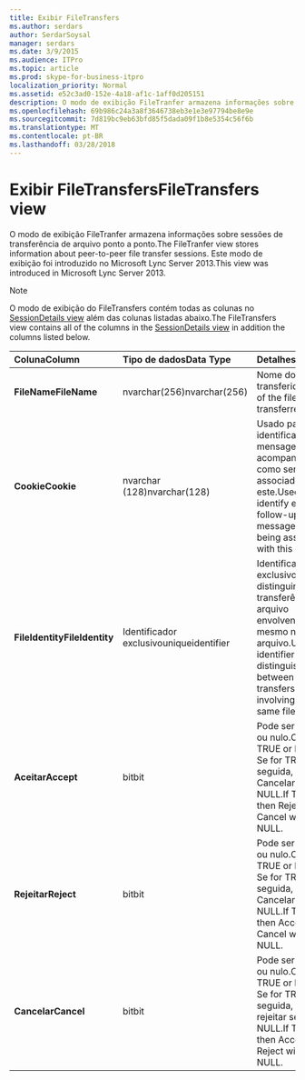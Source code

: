 ```yaml
---
title: Exibir FileTransfers
ms.author: serdars
author: SerdarSoysal
manager: serdars
ms.date: 3/9/2015
ms.audience: ITPro
ms.topic: article
ms.prod: skype-for-business-itpro
localization_priority: Normal
ms.assetid: e52c3ad0-152e-4a18-af1c-1aff0d205151
description: O modo de exibição FileTranfer armazena informações sobre sessões de transferência de arquivo ponto a ponto. Este modo de exibição foi introduzido no Microsoft Lync Server 2013.
ms.openlocfilehash: 69b986c24a3a8f3646738eb3e1e3e97794be8e9e
ms.sourcegitcommit: 7d819bc9eb63bfd85f5dada09f1b8e5354c56f6b
ms.translationtype: MT
ms.contentlocale: pt-BR
ms.lasthandoff: 03/28/2018
---
```

# <a name="filetransfers-view"></a><span data-ttu-id="7a8ee-104">Exibir FileTransfers</span><span class="sxs-lookup"><span data-stu-id="7a8ee-104">FileTransfers view</span></span>
 
<span data-ttu-id="7a8ee-105">O modo de exibição FileTranfer armazena informações sobre sessões de transferência de arquivo ponto a ponto.</span><span class="sxs-lookup"><span data-stu-id="7a8ee-105">The FileTranfer view stores information about peer-to-peer file transfer sessions.</span></span> <span data-ttu-id="7a8ee-106">Este modo de exibição foi introduzido no Microsoft Lync Server 2013.</span><span class="sxs-lookup"><span data-stu-id="7a8ee-106">This view was introduced in Microsoft Lync Server 2013.</span></span>
  
> [!NOTE]
> <span data-ttu-id="7a8ee-107">O modo de exibição do FileTransfers contém todas as colunas no [SessionDetails view](sessiondetails-0.md) além das colunas listadas abaixo.</span><span class="sxs-lookup"><span data-stu-id="7a8ee-107">The FileTransfers view contains all of the columns in the [SessionDetails view](sessiondetails-0.md) in addition the columns listed below.</span></span>
  
|<span data-ttu-id="7a8ee-108">**Coluna**</span><span class="sxs-lookup"><span data-stu-id="7a8ee-108">**Column**</span></span>|<span data-ttu-id="7a8ee-109">**Tipo de dados**</span><span class="sxs-lookup"><span data-stu-id="7a8ee-109">**Data Type**</span></span>|<span data-ttu-id="7a8ee-110">**Detalhes**</span><span class="sxs-lookup"><span data-stu-id="7a8ee-110">**Details**</span></span>|
|:-----|:-----|:-----|
|<span data-ttu-id="7a8ee-111">**FileName**</span><span class="sxs-lookup"><span data-stu-id="7a8ee-111">**FileName**</span></span> <br/> |<span data-ttu-id="7a8ee-112">nvarchar(256)</span><span class="sxs-lookup"><span data-stu-id="7a8ee-112">nvarchar(256)</span></span>  <br/> |<span data-ttu-id="7a8ee-113">Nome do arquivo transferido.</span><span class="sxs-lookup"><span data-stu-id="7a8ee-113">Name of the file transferred.</span></span>  <br/> |
|<span data-ttu-id="7a8ee-114">**Cookie**</span><span class="sxs-lookup"><span data-stu-id="7a8ee-114">**Cookie**</span></span> <br/> |<span data-ttu-id="7a8ee-115">nvarchar (128)</span><span class="sxs-lookup"><span data-stu-id="7a8ee-115">nvarchar(128)</span></span>  <br/> |<span data-ttu-id="7a8ee-116">Usado para identificar cada mensagem de acompanhamento como sendo associado a este.</span><span class="sxs-lookup"><span data-stu-id="7a8ee-116">Used to identify every follow-up message as being associated with this one.</span></span>  <br/> |
|<span data-ttu-id="7a8ee-117">**FileIdentity**</span><span class="sxs-lookup"><span data-stu-id="7a8ee-117">**FileIdentity**</span></span> <br/> |<span data-ttu-id="7a8ee-118">Identificador exclusivo</span><span class="sxs-lookup"><span data-stu-id="7a8ee-118">uniqueidentifier</span></span>  <br/> |<span data-ttu-id="7a8ee-119">Identificador exclusivo para distinguir entre transferências de arquivo envolvendo o mesmo nome de arquivo.</span><span class="sxs-lookup"><span data-stu-id="7a8ee-119">Unique identifier to distinguish between file transfers involving the same file name.</span></span>  <br/> |
|<span data-ttu-id="7a8ee-120">**Aceitar**</span><span class="sxs-lookup"><span data-stu-id="7a8ee-120">**Accept**</span></span> <br/> |<span data-ttu-id="7a8ee-121">bit</span><span class="sxs-lookup"><span data-stu-id="7a8ee-121">bit</span></span>  <br/> |<span data-ttu-id="7a8ee-122">Pode ser TRUE ou nulo.</span><span class="sxs-lookup"><span data-stu-id="7a8ee-122">Can be TRUE or NULL.</span></span> <span data-ttu-id="7a8ee-123">Se for TRUE, em seguida, rejeitar e Cancelar será NULL.</span><span class="sxs-lookup"><span data-stu-id="7a8ee-123">If TRUE, then Reject and Cancel will be NULL.</span></span>  <br/> |
|<span data-ttu-id="7a8ee-124">**Rejeitar**</span><span class="sxs-lookup"><span data-stu-id="7a8ee-124">**Reject**</span></span> <br/> |<span data-ttu-id="7a8ee-125">bit</span><span class="sxs-lookup"><span data-stu-id="7a8ee-125">bit</span></span>  <br/> |<span data-ttu-id="7a8ee-126">Pode ser TRUE ou nulo.</span><span class="sxs-lookup"><span data-stu-id="7a8ee-126">Can be TRUE or NULL.</span></span> <span data-ttu-id="7a8ee-127">Se for TRUE, em seguida, aceitar e Cancelar será NULL.</span><span class="sxs-lookup"><span data-stu-id="7a8ee-127">If TRUE, then Accept and Cancel will be NULL.</span></span>  <br/> |
|<span data-ttu-id="7a8ee-128">**Cancelar**</span><span class="sxs-lookup"><span data-stu-id="7a8ee-128">**Cancel**</span></span> <br/> |<span data-ttu-id="7a8ee-129">bit</span><span class="sxs-lookup"><span data-stu-id="7a8ee-129">bit</span></span>  <br/> |<span data-ttu-id="7a8ee-130">Pode ser TRUE ou nulo.</span><span class="sxs-lookup"><span data-stu-id="7a8ee-130">Can be TRUE or NULL.</span></span> <span data-ttu-id="7a8ee-131">Se for TRUE, em seguida, aceitar e rejeitar será NULL.</span><span class="sxs-lookup"><span data-stu-id="7a8ee-131">If TRUE, then Accept and Reject will be NULL.</span></span>  <br/> |
   

